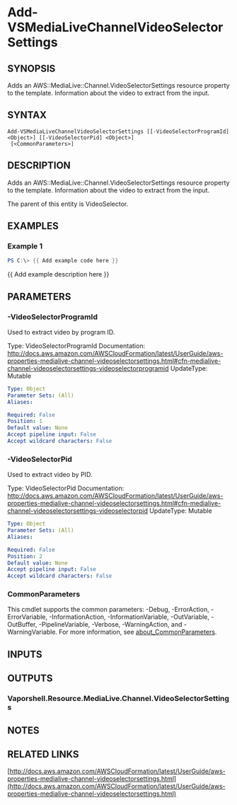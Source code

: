 # Add-VSMediaLiveChannelVideoSelectorSettings

## SYNOPSIS
Adds an AWS::MediaLive::Channel.VideoSelectorSettings resource property to the template.
Information about the video to extract from the input.

## SYNTAX

```
Add-VSMediaLiveChannelVideoSelectorSettings [[-VideoSelectorProgramId] <Object>] [[-VideoSelectorPid] <Object>]
 [<CommonParameters>]
```

## DESCRIPTION
Adds an AWS::MediaLive::Channel.VideoSelectorSettings resource property to the template.
Information about the video to extract from the input.

The parent of this entity is VideoSelector.

## EXAMPLES

### Example 1
```powershell
PS C:\> {{ Add example code here }}
```

{{ Add example description here }}

## PARAMETERS

### -VideoSelectorProgramId
Used to extract video by program ID.

Type: VideoSelectorProgramId
Documentation: http://docs.aws.amazon.com/AWSCloudFormation/latest/UserGuide/aws-properties-medialive-channel-videoselectorsettings.html#cfn-medialive-channel-videoselectorsettings-videoselectorprogramid
UpdateType: Mutable

```yaml
Type: Object
Parameter Sets: (All)
Aliases:

Required: False
Position: 1
Default value: None
Accept pipeline input: False
Accept wildcard characters: False
```

### -VideoSelectorPid
Used to extract video by PID.

Type: VideoSelectorPid
Documentation: http://docs.aws.amazon.com/AWSCloudFormation/latest/UserGuide/aws-properties-medialive-channel-videoselectorsettings.html#cfn-medialive-channel-videoselectorsettings-videoselectorpid
UpdateType: Mutable

```yaml
Type: Object
Parameter Sets: (All)
Aliases:

Required: False
Position: 2
Default value: None
Accept pipeline input: False
Accept wildcard characters: False
```

### CommonParameters
This cmdlet supports the common parameters: -Debug, -ErrorAction, -ErrorVariable, -InformationAction, -InformationVariable, -OutVariable, -OutBuffer, -PipelineVariable, -Verbose, -WarningAction, and -WarningVariable. For more information, see [about_CommonParameters](http://go.microsoft.com/fwlink/?LinkID=113216).

## INPUTS

## OUTPUTS

### Vaporshell.Resource.MediaLive.Channel.VideoSelectorSettings
## NOTES

## RELATED LINKS

[http://docs.aws.amazon.com/AWSCloudFormation/latest/UserGuide/aws-properties-medialive-channel-videoselectorsettings.html](http://docs.aws.amazon.com/AWSCloudFormation/latest/UserGuide/aws-properties-medialive-channel-videoselectorsettings.html)

